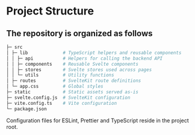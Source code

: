 # Project Structure

## The repository is organized as follows

```bash
├─ src
│ ├─ lib             # TypeScript helpers and reusable components
│ │ ├─ api           # Helpers for calling the backend API
│ │ ├─ components    # Reusable Svelte components
│ │ ├─ stores        # Svelte stores used across pages
│ │ └─ utils         # Utility functions
│ ├─ routes          # SvelteKit route definitions
│ └─ app.css         # Global styles
├─ static            # Static assets served as-is
├─ svelte.config.js  # SvelteKit configuration
├─ vite.config.ts    # Vite configuration
└─ package.json
```

Configuration files for ESLint, Prettier and TypeScript reside in the project root.
